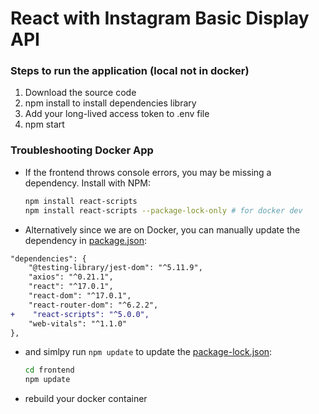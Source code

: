 # React with Instagram Basic Display API 

### Steps to run the application (local not in docker)
1. Download the source code 
2. npm install to install dependencies library
3. Add your long-lived access token to .env file
4. npm start

### Troubleshooting Docker App

- If the frontend throws console errors, you may be missing a dependency. Install with NPM:

    ```bash
    npm install react-scripts
    npm install react-scripts --package-lock-only # for docker dev
    ```

- Alternatively since we are on Docker, you can manually update the dependency in [package.json](./package.json):

```diff
"dependencies": {
    "@testing-library/jest-dom": "^5.11.9",
    "axios": "^0.21.1",
    "react": "^17.0.1",
    "react-dom": "^17.0.1",
    "react-router-dom": "^6.2.2",
+    "react-scripts": "^5.0.0",
    "web-vitals": "^1.1.0"
},
```

- and simlpy run `npm update` to update the [package-lock.json](./package-lock.json):

    ```bash
    cd frontend
    npm update
    ```

- rebuild your docker container
